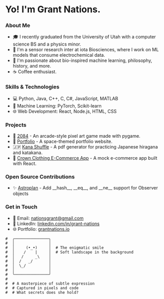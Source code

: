 # Yo! I'm Grant Nations.

### About Me

- 🎓 I recently graduated from the University of Utah with a computer science BS and a physics minor.
- 🥼 I'm a sensor research inter at iota Biosciences, where I work on ML models that consume electrochemical data.
- 🤖 I'm passionate about bio-inspired machine learning, philosophy, history, and more.
- ☕ Coffee enthusiast.

### Skills & Technologies

- 💻 Python, Java, C++, C, C#, JavaScript, MATLAB
- 🧠 Machine Learning: PyTorch, Scikit-learn
- 🌐 Web Development: React, Node.js, HTML, CSS

### Projects

- 👾 [2084](https://github.com/grant-nations/2084) - An arcade-style pixel art game made with pygame. 
- 🚀 [Portfolio](https://github.com/grant-nations/portfolio) - A space-themed portfolio website.
- 🇯🇵 [Kana Shuffle](https://github.com/grant-nations/kana-shuffle) - A pdf generator for practicing Japanese hiragana and katakana.
- 👚 [Crown Clothing E-Commerce App](https://github.com/grant-nations/crown-clothing) - A mock e-commerce app built with React.

### Open Source Contributions

- ✨ [Astroplan](https://github.com/astropy/astroplan/pull/562#event-9938646986) - Add \_\_hash\_\_, \_\_eq\_\_, and \_\_ne\_\_ support for Observer objects

### Get in Touch

- 📧 Email: [nationsgrant@gmail.com](mailto:nationsgrant@gmail.com)
- 💼 LinkedIn: [linkedin.com/in/grant-nations](https://www.linkedin.com/in/grant-nations)
- 🌐 Portfolio: [grantnations.io](https://www.grantnations.io)

```
#  ╭───────────────╮
#  │               │
#  │     (•_•)     │  # The enigmatic smile
#  │    /    |     │  # Soft landscape in the background
#  │   /     _\    │  
#  │  /   _/       │  
#  │  \_/          │  
#  │               │
#  ╰───────────────╯
# 
#  # A masterpiece of subtle expression
#  # Captured in pixels and code
#  # What secrets does she hold?
```
